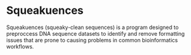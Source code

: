 # Squeakuences

Squeakuences (squeaky-clean sequences) is a program designed to preproccess DNA sequence datasets to identify and remove formatting issues that are prone to causing problems in common bioinformatics workflows. 
